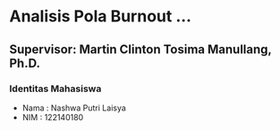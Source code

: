 # Analisis Pola Burnout ...

## Supervisor: Martin Clinton Tosima Manullang, Ph.D.

### Identitas Mahasiswa
- Nama  : Nashwa Putri Laisya
- NIM   : 122140180